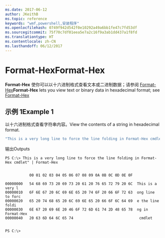 ```yaml
---
ms.date: 2017-06-12
author: JKeithB
ms.topic: reference
keywords: "wmf,powershell,安装程序"
ms.openlocfilehash: 0749f942d542f0e10292a49a6bb1fe47c7fd53df
ms.sourcegitcommit: 75f70c7df01eea5e7a2c16f9a3ab1dd437a1f8fd
ms.translationtype: HT
ms.contentlocale: zh-CN
ms.lasthandoff: 06/12/2017
---
```

# <a name="format-hex"></a><span data-ttu-id="bc371-102">Format-Hex</span><span class="sxs-lookup"><span data-stu-id="bc371-102">Format-Hex</span></span>
<span data-ttu-id="bc371-103">**Format-Hex** 使你可以以十六进制格式查看文本或二进制数据；请参阅 [Format-Hex](https://msdn.microsoft.com/en-us/powershell/reference/5.1/microsoft.powershell.utility/format-hex)</span><span class="sxs-lookup"><span data-stu-id="bc371-103">**Format-Hex** lets you view text or binary data in hexadecimal format; see [Format-Hex](https://msdn.microsoft.com/en-us/powershell/reference/5.1/microsoft.powershell.utility/format-hex)</span></span>

## <a name="example-1"></a><span data-ttu-id="bc371-104">示例 1</span><span class="sxs-lookup"><span data-stu-id="bc371-104">Example 1</span></span>
<span data-ttu-id="bc371-105">以十六进制格式查看字符串内容。</span><span class="sxs-lookup"><span data-stu-id="bc371-105">View the contents of a string in hexadecimal format.</span></span>

```PowerShell
"This is a very long line to force the line folding in Format-Hex cmdlet" | Format-Hex
```

<span data-ttu-id="bc371-106">输出</span><span class="sxs-lookup"><span data-stu-id="bc371-106">Outputs</span></span>
```
PS C:\> This is a very long line to force the line folding in Format-Hex cmdlet" | Format-Hex


           00 01 02 03 04 05 06 07 08 09 0A 0B 0C 0D 0E 0F

00000000   54 68 69 73 20 69 73 20 61 20 76 65 72 79 20 6C  This is a very l
00000010   6F 6E 67 20 6C 69 6E 65 20 74 6F 20 66 6F 72 63  ong line to forc
00000020   65 20 74 68 65 20 6C 69 6E 65 20 66 6F 6C 64 69  e the line foldi
00000030   6E 67 20 69 6E 20 46 6F 72 6D 61 74 2D 48 65 78  ng in Format-Hex
00000040   20 63 6D 64 6C 65 74                              cmdlet         


PS C:\>
```

